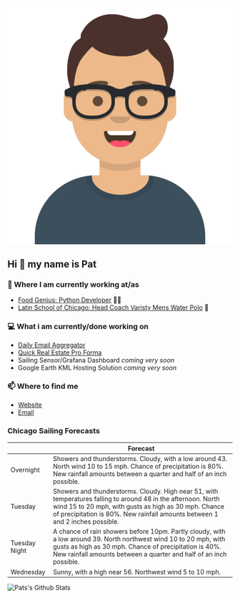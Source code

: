 [![Social banner for p-j-falconer](https://raw.githubusercontent.com/P-J-FALCONER/P-J-FALCONER/master/assets/avataaars.svg)](https://patfalconer.com/)
## Hi :wave: my name is Pat

### 💼 Where I am currently working at/as
- [Food Genius: Python Developer](https://getfoodgenius.com/) 🍔🐍
- [Latin School of Chicago: Head Coach Varisty Mens Water Polo](https://www.latinschool.org/) 🤽


### 💻 What i am currently/done working on
 - [Daily Email Aggregator](https://github.com/P-J-FALCONER/dott_daily_mail)
 - [Quick Real Estate Pro Forma](https://github.com/P-J-FALCONER/henry)
 - Sailing Sensor/Grafana Dashboard *coming very soon*
 - Google Earth KML Hosting Solution *coming very soon*

### 📫 Where to find me
 - [Website](https://patfalconer.com/)
 - [Email](mailto:patrick.j.falconer@gmail.com)


### Chicago Sailing Forecasts
|   | Forecast  |
|---|---|
| Overnight | Showers and thunderstorms. Cloudy, with a low around 43. North wind 10 to 15 mph. Chance of precipitation is 80%. New rainfall amounts between a quarter and half of an inch possible. |
| Tuesday | Showers and thunderstorms. Cloudy. High near 51, with temperatures falling to around 48 in the afternoon. North wind 15 to 20 mph, with gusts as high as 30 mph. Chance of precipitation is 80%. New rainfall amounts between 1 and 2 inches possible. |
| Tuesday Night | A chance of rain showers before 10pm. Partly cloudy, with a low around 39. North northwest wind 10 to 20 mph, with gusts as high as 30 mph. Chance of precipitation is 40%. New rainfall amounts between a quarter and half of an inch possible. |
| Wednesday | Sunny, with a high near 56. Northwest wind 5 to 10 mph. |

![Pats's Github Stats](https://github-readme-stats.vercel.app/api?username=p-j-falconer&show_icons=true&theme=radical)

